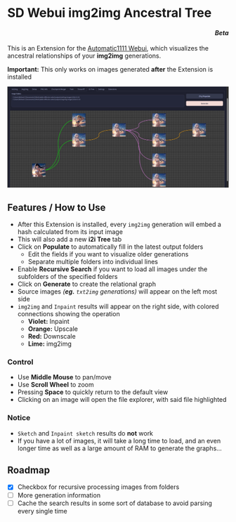﻿# SD Webui img2img Ancestral Tree
<h4 align = "right"><i>Beta</i></h4>

This is an Extension for the [Automatic1111 Webui](https://github.com/AUTOMATIC1111/stable-diffusion-webui), which visualizes the ancestral relationships of your **img2img** generations.

**Important:** This only works on images generated **after** the Extension is installed

<p align="center">
<img src="sample.jpg">
</p>

## Features / How to Use
- After this Extension is installed, every `img2img` generation will embed a hash calculated from its input image
- This will also add a new **i2i Tree** tab
- Click on **Populate** to automatically fill in the latest output folders
    - Edit the fields if you want to visualize older generations
    - Separate multiple folders into individual lines
- Enable **Recursive Search** if you want to load all images under the subfolders of the specified folders
- Click on **Generate** to create the relational graph
- Source images *(**eg.** `txt2img` generations)* will appear on the left most side
- `img2img` and `Inpaint` results will appear on the right side, with colored connections showing the operation
    - **Violet:** Inpaint
    - **Orange:** Upscale
    - **Red:** Downscale
    - **Lime:** img2img

### Control
- Use **Middle Mouse** to pan/move 
- Use **Scroll Wheel** to zoom
- Pressing **Space** to quickly return to the default view
- Clicking on an image will open the file explorer, with said file highlighted

### Notice
- `Sketch` and `Inpaint sketch` results do **not** work
- If you have a lot of images, it will take a long time to load, and an even longer time as well as a large amount of RAM to generate the graphs...

## Roadmap
- [X] Checkbox for recursive processing images from folders
- [ ] More generation information
- [ ] Cache the search results in some sort of database to avoid parsing every single time
